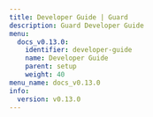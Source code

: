 ```yaml
---
title: Developer Guide | Guard
description: Guard Developer Guide
menu:
  docs_v0.13.0:
    identifier: developer-guide
    name: Developer Guide
    parent: setup
    weight: 40
menu_name: docs_v0.13.0
info:
  version: v0.13.0
---
```


